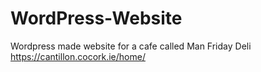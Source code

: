 # WordPress-Website
Wordpress made website for a cafe called Man Friday Deli
https://cantillon.cocork.ie/home/
